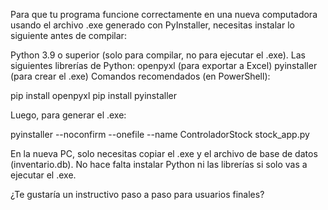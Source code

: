 Para que tu programa funcione correctamente en una nueva computadora usando el archivo .exe generado con PyInstaller, necesitas instalar lo siguiente antes de compilar:

Python 3.9 o superior (solo para compilar, no para ejecutar el .exe).
Las siguientes librerías de Python:
openpyxl (para exportar a Excel)
pyinstaller (para crear el .exe)
Comandos recomendados (en PowerShell):

pip install openpyxl
pip install pyinstaller

Luego, para generar el .exe:

pyinstaller --noconfirm --onefile --name ControladorStock stock_app.py

En la nueva PC, solo necesitas copiar el .exe y el archivo de base de datos (inventario.db). No hace falta instalar Python ni las librerías si solo vas a ejecutar el .exe.

¿Te gustaría un instructivo paso a paso para usuarios finales?
